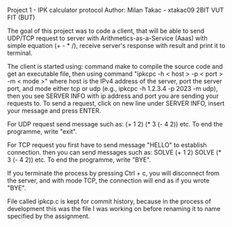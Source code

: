 Project 1 - IPK calculator protocol
Author: Milan Takac - xtakac09
2BIT VUT FIT (BUT)

The goal of this project was to code a client, that will be able to send UDP/TCP request to server 
with Arithmetics-as-a-Service (Aaas) with simple equation (+ - * /), receive server's response with 
result and print it to terminal.

The client is started using: command make to compile the source code and get an executable file, then
using command "ipkcpc -h < host > -p < port > -m < mode >" where host is the IPv4 address of the server, 
port the server port, and mode either tcp or udp (e.g., ipkcpc -h 1.2.3.4 -p 2023 -m udp), then you see
SERVER INFO with ip address and port you are sending your requests to. To send a request, click on new 
line under SERVER INFO, insert your message and press ENTER. 

For UDP request send message such as: 
(+ 1 2)
(* 3 (- 4 2))
etc.
To end the programme, write "exit".

For TCP request you first have to send message "HELLO" to establish connection. then you can send messages
such as:
SOLVE (+ 1 2)
SOLVE (* 3 (- 4 2))
etc.
To end the programme, write "BYE".

If you terminate the process by pressing Ctrl + c, you will disconnect from the server, and with mode TCP, 
the connection will end as if you wrote "BYE".

File called ipkcp.c is kept for commit history, because in the process of development this was the 
file I was working on before renaming it to name specified by the assignment.